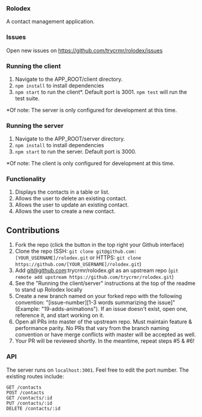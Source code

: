### Rolodex

A contact management application.

### Issues

Open new issues on https://github.com/trycrmr/rolodex/issues

### Running the client

1. Navigate to the APP_ROOT/client directory.
2. `npm install` to install dependencies
3. `npm start` to run the client\*. Default port is 3001. `npm test` will run the test suite.

\*Of note: The server is only configured for development at this time.

### Running the server

1. Navigate to the APP_ROOT/server directory.
2. `npm install` to install dependencies
3. `npm start` to run the server. Default port is 3000.

\*Of note: The client is only configured for development at this time.

### Functionality

1. Displays the contacts in a table or list.
2. Allows the user to delete an existing contact.
3. Allows the user to update an existing contact.
4. Allows the user to create a new contact.

## Contributions

1. Fork the repo (click the button in the top right your Github interface)
2. Clone the repo (SSH: `git clone git@github.com:[YOUR_USERNAME]/rolodex.git` or HTTPS: `git clone https://github.com/[YOUR_USERNAME]/rolodex.git`)
3. Add git@github.com:trycrmr/rolodex.git as an upstream repo (`git remote add upstream https://github.com/trycrmr/rolodex.git`)
4. See the "Running the client/server" instructions at the top of the readme to stand up Rolodex locally
5. Create a new branch named on your forked repo with the following convention: "[issue-number][1-3 words summarizing the issue]" (Example: "19-adds-animations"). If an issue doesn't exist, open one, reference it, and start working on it.
6. Open all PRs into master of the upstream repo. Must maintain feature & performance parity. No PRs that vary from the branch naming convention or have merge conflicts with master will be accepted as well.
7. Your PR will be reviewed shortly. In the meantime, repeat steps #5 & #6!

### API

The server runs on `localhost:3001`. Feel free to edit the port number. The existing routes include:

```
GET /contacts
POST /contacts
GET /contacts/:id
PUT /contacts/:id
DELETE /contacts/:id
```
